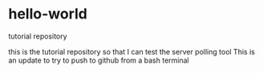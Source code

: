 # hello-world
tutorial repository


this is the tutorial repository so that I can test the server polling tool
This is an update to try to push to github from a bash terminal
